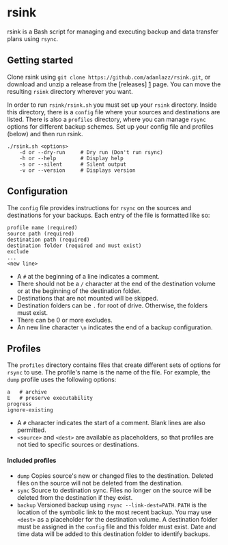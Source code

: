 # rsink

rsink is a Bash script for managing and executing backup and data transfer plans using `rsync`.

## Getting started

Clone rsink using `git clone https://github.com/adamlazz/rsink.git`, or download and unzip a release from the [releases] [1] page. You can move the resulting `rsink` directory wherever you want.

In order to run `rsink/rsink.sh` you must set up your `rsink` directory. Inside this directory, there is a `config` file where your sources and destinations are listed. There is also a `profiles` directory, where you can manage `rsync` options for different backup schemes. Set up your config file and profiles (below) and then run rsink.

```
./rsink.sh <options>
    -d or --dry-run     # Dry run (Don't run rsync)
    -h or --help        # Display help
    -s or --silent      # Silent output
    -v or --version     # Displays version
```

## Configuration

The `config` file provides instructions for `rsync` on the sources and destinations for your backups. Each entry of the file is formatted like so:

```
profile name (required)
source path (required)
destination path (required)
destination folder (required and must exist)
exclude
...
<new line>
```

* A `#` at the beginning of a line indicates a comment.
* There should not be a `/` character at the end of the destination volume or at the beginning of the destination folder.
* Destinations that are not mounted will be skipped.
* Destination folders can be `.` for root of drive. Otherwise, the folders must exist.
* There can be 0 or more excludes.
* An new line character `\n` indicates the end of a backup configuration.

## Profiles

The `profiles` directory contains files that create different sets of options for `rsync` to use. The profile's name is the name of the file. For example, the `dump` profile uses the following options:

```
a   # archive
E   # preserve executability
progress
ignore-existing
```

* A `#` character indicates the start of a comment. Blank lines are also permitted.
* `<source>` and `<dest>` are available as placeholders, so that profiles are not tied to specific sources or destinations.

#### Included profiles

* `dump` Copies source's new or changed files to the destination. Deleted files on the source will not be deleted from the destination.
* `sync` Source to destination sync. Files no longer on the source will be deleted from the destination if they exist.
* `backup` Versioned backup using `rsync --link-dest=PATH`. `PATH` is the location of the symbolic link to the most recent backup. You may use `<dest>` as a placeholder for the destination volume. A destination folder must be assigned in the `config` file and this folder must exist. Date and time data will be added to this destination folder to identify backups.

[1]: https://github.com/adamlazz/rsink/releases
